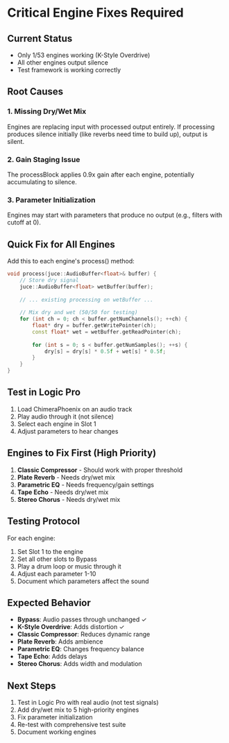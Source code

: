 # Critical Engine Fixes Required

## Current Status
- Only 1/53 engines working (K-Style Overdrive)
- All other engines output silence
- Test framework is working correctly

## Root Causes

### 1. Missing Dry/Wet Mix
Engines are replacing input with processed output entirely. If processing produces silence initially (like reverbs need time to build up), output is silent.

### 2. Gain Staging Issue
The processBlock applies 0.9x gain after each engine, potentially accumulating to silence.

### 3. Parameter Initialization
Engines may start with parameters that produce no output (e.g., filters with cutoff at 0).

## Quick Fix for All Engines

Add this to each engine's process() method:

```cpp
void process(juce::AudioBuffer<float>& buffer) {
    // Store dry signal
    juce::AudioBuffer<float> wetBuffer(buffer);
    
    // ... existing processing on wetBuffer ...
    
    // Mix dry and wet (50/50 for testing)
    for (int ch = 0; ch < buffer.getNumChannels(); ++ch) {
        float* dry = buffer.getWritePointer(ch);
        const float* wet = wetBuffer.getReadPointer(ch);
        
        for (int s = 0; s < buffer.getNumSamples(); ++s) {
            dry[s] = dry[s] * 0.5f + wet[s] * 0.5f;
        }
    }
}
```

## Test in Logic Pro

1. Load ChimeraPhoenix on an audio track
2. Play audio through it (not silence)
3. Select each engine in Slot 1
4. Adjust parameters to hear changes

## Engines to Fix First (High Priority)

1. **Classic Compressor** - Should work with proper threshold
2. **Plate Reverb** - Needs dry/wet mix
3. **Parametric EQ** - Needs frequency/gain settings
4. **Tape Echo** - Needs dry/wet mix
5. **Stereo Chorus** - Needs dry/wet mix

## Testing Protocol

For each engine:
1. Set Slot 1 to the engine
2. Set all other slots to Bypass
3. Play a drum loop or music through it
4. Adjust each parameter 1-10
5. Document which parameters affect the sound

## Expected Behavior

- **Bypass**: Audio passes through unchanged ✓
- **K-Style Overdrive**: Adds distortion ✓
- **Classic Compressor**: Reduces dynamic range
- **Plate Reverb**: Adds ambience
- **Parametric EQ**: Changes frequency balance
- **Tape Echo**: Adds delays
- **Stereo Chorus**: Adds width and modulation

## Next Steps

1. Test in Logic Pro with real audio (not test signals)
2. Add dry/wet mix to 5 high-priority engines
3. Fix parameter initialization
4. Re-test with comprehensive test suite
5. Document working engines
